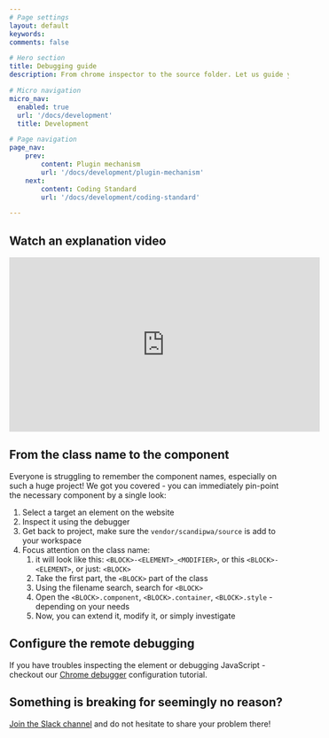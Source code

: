 ```yaml
---
# Page settings
layout: default
keywords:
comments: false

# Hero section
title: Debugging guide
description: From chrome inspector to the source folder. Let us guide you. Forget about searching in the project source-code for some abstract code-logic, everything is now transparent! How? Because we are using BEM and flat file structures.

# Micro navigation
micro_nav:
  enabled: true
  url: '/docs/development'
  title: Development

# Page navigation
page_nav:
    prev:
        content: Plugin mechanism
        url: '/docs/development/plugin-mechanism'
    next:
        content: Coding Standard
        url: '/docs/development/coding-standard'

---
```



## Watch an explanation video

<div class="video">
    <iframe width="560" height="315" src="https://www.youtube.com/embed/LBSovCTT7rM" frameborder="0" allow="accelerometer; autoplay; encrypted-media; gyroscope; picture-in-picture" allowfullscreen></iframe>
</div>

## From the class name to the component

Everyone is struggling to remember the component names, especially on such a huge project! We got you covered - you can immediately pin-point the necessary component by a single look:

1. Select a target an element on the website
2. Inspect it using the debugger
3. Get back to project, make sure the `vendor/scandipwa/source` is add to your workspace
4. Focus attention on the class name:
   1. it will look like this: `<BLOCK>-<ELEMENT>_<MODIFIER>`, or this `<BLOCK>-<ELEMENT>`, or just: `<BLOCK>`
   2. Take the first part, the `<BLOCK>` part of the class
   3. Using the filename search, search for `<BLOCK>`
   4. Open the `<BLOCK>.component`, `<BLOCK>.container`, `<BLOCK>.style` - depending on your needs
   5. Now, you can extend it, modify it, or simply investigate

## Configure the remote debugging

If you have troubles inspecting the element or debugging JavaScript - checkout our [Chrome debugger](/docs/development/tools/#chrome-remote-debugging) configuration tutorial.

## Something is breaking for seemingly no reason?

[Join the Slack channel](https://join.slack.com/t/scandipwa/shared_invite/enQtNzE2Mjg1Nzg3MTg5LTQwM2E2NmQ0NmQ2MzliMjVjYjQ1MTFiYWU5ODAyYTYyMGQzNWM3MDhkYzkyZGMxYTJlZWI1N2ExY2Q1MDMwMTk) and do not hesitate to share your problem there!
